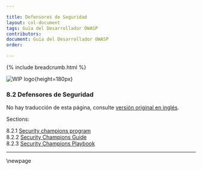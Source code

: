 ```yaml
---

title: Defensores de Seguridad
layout: col-document
tags: Guía del Desarrollador OWASP
contributors:
document: Guía del Desarrollador OWASP
order:

---
```


{% include breadcrumb.html %}

![WIP logo](../../../assets/images/dg_wip.png "Trabajo en curso"){height=180px}

### 8.2 Defensores de Seguridad

No hay traducción de esta página, consulte [versión original en inglés][release1020].

Sections:

8.2.1 [Security champions program](#security-champions-program)  
8.2.2 [Security Champions Guide](#security-champions-guide)  
8.2.3 [Security Champions Playbook](#security-champions-playbook)  

----

[release1020]: https://github.com/OWASP/www-project-developer-guide/blob/main/release/10-culture-process/02-security-champions/toc.md

\newpage
